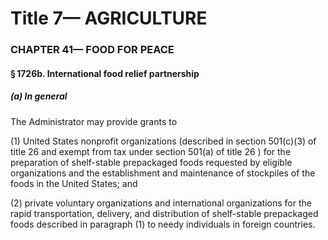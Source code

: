 
# Title 7— AGRICULTURE
### CHAPTER 41— FOOD FOR PEACE
#### § 1726b. International food relief partnership
##### (a) In general

The Administrator may provide grants to

(1) United States nonprofit organizations (described in section 501(c)(3) of title 26 and exempt from tax under section 501(a) of title 26 ) for the preparation of shelf-stable prepackaged foods requested by eligible organizations and the establishment and maintenance of stockpiles of the foods in the United States; and

(2) private voluntary organizations and international organizations for the rapid transportation, delivery, and distribution of shelf-stable prepackaged foods described in paragraph (1) to needy individuals in foreign countries.
